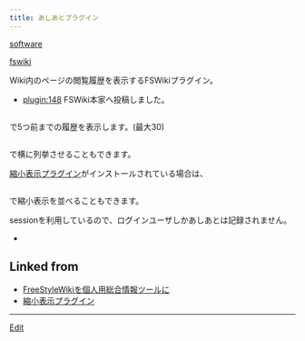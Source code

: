 ```yaml
---
title: あしあとプラグイン
---
```

[software](/software)

[fswiki](/fswiki)



Wiki内のページの閲覧履歴を表示するFSWikiプラグイン。

* [plugin:148](plugin:148) FSWiki本家へ投稿しました。
```

```
で5つ前までの履歴を表示します。(最大30)



```

```
で横に列挙させることもできます。



[縮小表示プラグイン](/縮小表示プラグイン)がインストールされている場合は、

```

```
で縮小表示を並べることもできます。



sessionを利用しているので、ログインユーザしかあしあとは記録されません。



* [](history20041020.zip)




## Linked from

* [FreeStyleWikiを個人用総合情報ツールに](/FreeStyleWikiを個人用総合情報ツールに)
* [縮小表示プラグイン](/縮小表示プラグイン)


----

[Edit](https://github.com/vitroid/vitroid.github.io/edit/master/MD/あしあとプラグイン.md)

